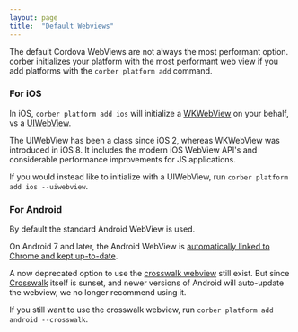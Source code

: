 ```yaml
---
layout: page
title:  "Default Webviews"
---
```


The default Cordova WebViews are not always the most performant option. corber initializes your platform with the most performant web view if you add platforms with the `corber platform add` command.

### For iOS

In iOS, `corber platform add ios` will initialize a [WKWebView](https://developer.apple.com/reference/webkit/wkwebview) on your behalf, vs a [UIWebView](https://developer.apple.com/reference/uikit/uiwebview).

The UIWebView has been a class since iOS 2, whereas WKWebView was introduced in iOS 8. It includes the modern iOS WebView API's and considerable performance improvements for JS applications.

If you would instead like to initialize with a UIWebView, run `corber platform add ios --uiwebview`.

### For Android

By default the standard Android WebView is used.

On Android 7 and later, the Android WebView is [automatically linked to Chrome and kept up-to-date](https://developer.android.com/about/versions/nougat/android-7.0.html#webview).

A now deprecated option to use the [crosswalk webview](https://github.com/crosswalk-project/cordova-plugin-crosswalk-webview) still exist. But since [Crosswalk](https://crosswalk-project.org) itself is sunset, and newer versions of Android will auto-update the webview, we no longer recommend using it.

If you still want to use the crosswalk webview, run `corber platform add android --crosswalk`.
